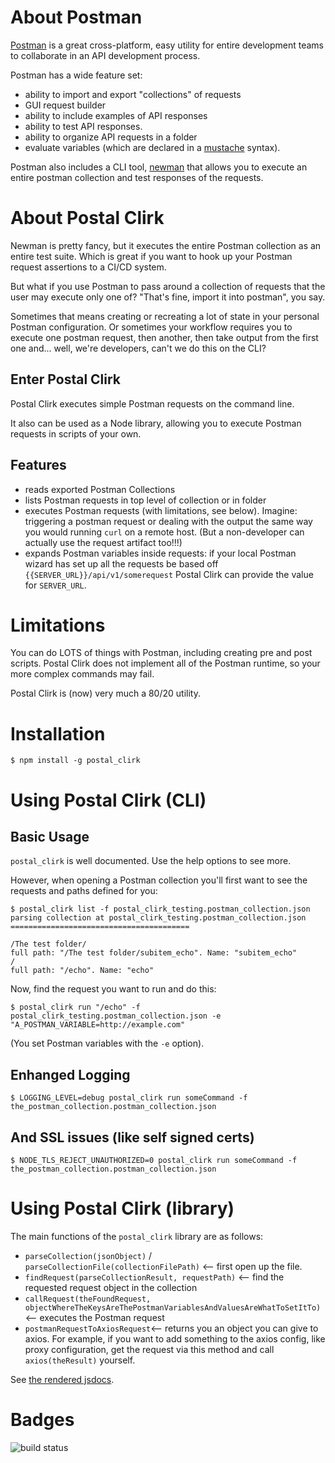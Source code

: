 About Postman
==================================

[Postman](https://www.getpostman.com/) is a great cross-platform, easy utility for entire development teams to collaborate in an API development process.

Postman has a wide feature set:

  * ability to import and export "collections" of requests
  * GUI request builder
  * ability to include examples of API responses
  * ability to test API responses.
  * ability to organize API requests in a folder
  * evaluate variables (which are declared in a [mustache](https://mustache.github.io/) syntax).

Postman also includes a CLI tool, [newman](https://www.npmjs.com/package/newman) that allows you to execute an entire postman collection and test responses of the requests.

About Postal Clirk
================================

Newman is pretty fancy, but it executes the entire Postman collection as an entire test suite. Which is great if you want to hook up your Postman request assertions to a CI/CD system.

But what if you use Postman to pass around a collection of requests that the user may execute only one of? "That's fine, import it into postman", you say.

Sometimes that means creating or recreating a lot of state in your personal Postman configuration. Or sometimes your workflow requires you to execute one postman request, then another, then take output from the first one and... well, we're developers, can't we do this on the CLI?

Enter Postal Clirk
------------------------------

Postal Clirk executes simple Postman requests on the command line.

It also can be used as a Node library, allowing you to execute Postman requests in scripts of your own.

Features
------------------------------

  * reads exported Postman Collections
  * lists Postman requests in top level of collection or in folder
  * executes Postman requests (with limitations, see below). Imagine: triggering a postman request or dealing with the output the same way you would running `curl` on a remote host. (But a non-developer can actually use the request artifact too!!!)
  * expands Postman variables inside requests: if your local Postman wizard has set up all the requests be based off `{{SERVER_URL}}/api/v1/somerequest` Postal Clirk can provide the value for `SERVER_URL`.

Limitations
================================

You can do LOTS of things with Postman, including creating pre and post scripts. Postal Clirk does not implement all of the Postman runtime, so your more complex commands may fail.

Postal Clirk is (now) very much a 80/20 utility.

Installation
===============================

    $ npm install -g postal_clirk


Using Postal Clirk (CLI)
================================

Basic Usage
--------------------------------

`postal_clirk` is well documented. Use the help options to see more.

However, when opening a Postman collection you'll first want to see the requests and paths defined for you:

    $ postal_clirk list -f postal_clirk_testing.postman_collection.json
    parsing collection at postal_clirk_testing.postman_collection.json
    ========================================

    /The test folder/
    full path: "/The test folder/subitem_echo". Name: "subitem_echo"
    /
    full path: "/echo". Name: "echo"


Now, find the request you want to run and do this:

    $ postal_clirk run "/echo" -f postal_clirk_testing.postman_collection.json -e "A_POSTMAN_VARIABLE=http://example.com"

(You set Postman variables with the `-e` option).

Enhanged Logging
-------------------------------

    $ LOGGING_LEVEL=debug postal_clirk run someCommand -f the_postman_collection.postman_collection.json

And SSL issues (like self signed certs)
---------------------------------

    $ NODE_TLS_REJECT_UNAUTHORIZED=0 postal_clirk run someCommand -f the_postman_collection.postman_collection.json 


Using Postal Clirk (library)
==============================

The main functions of the `postal_clirk` library are as follows:

  * `parseCollection(jsonObject)` / `parseCollectionFile(collectionFilePath)` <-- first open up the file.
  * `findRequest(parseCollectionResult, requestPath)` <-- find the requested request object in the collection
  * `callRequest(theFoundRequest, objectWhereTheKeysAreThePostmanVariablesAndValuesAreWhatToSetItTo)` <-- executes the Postman request
  * `postmanRequestToAxiosRequest`<-- returns you an object you can give to axios. For example, if you want to add something to the axios config, like proxy configuration, get the request via this method and call `axios(theResult)` yourself.

See [the rendered jsdocs](https://github.com/rwilcox/postal_clirk/blob/master/jsdocs_md/postal_clirk.md).

Badges
================================

![build status](
https://codebuild.us-east-1.amazonaws.com/badges?uuid=eyJlbmNyeXB0ZWREYXRhIjoiM2hYSE1RZ3BWMVpiUC80aXR1V0lGUUpvYmhtc3ZUY2tjS3VTY2JCV3NDRzRNL09iMzZlaEwvVm14Q2dLSGlJNDR4MHMxL2s4MmoxMSswWjY0R3dPMmU0PSIsIml2UGFyYW1ldGVyU3BlYyI6IllkZ1ltajJIWTQwWk9BRW8iLCJtYXRlcmlhbFNldFNlcmlhbCI6MX0%3D&branch=master)
